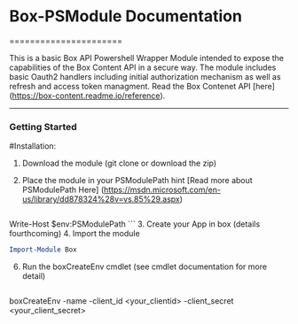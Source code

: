 # Box-PSModule Documentation
======================

This is a basic Box API Powershell Wrapper Module intended to expose the capabilities of the Box Content API in a secure way.  The module includes basic Oauth2 handlers including initial authorization mechanism as well as refresh and access token managment. Read the Box Contenet API [here] (https://box-content.readme.io/reference).

--------

### Getting Started
#Installation:
1. Download the module (git clone or download the zip)
2. Place the module in your PSModulePath hint [Read more about PSModulePath Here] (https://msdn.microsoft.com/en-us/library/dd878324%28v=vs.85%29.aspx)

   ``` powershell
Write-Host $env:PSModulePath
    ```
3. Create your App in box (details fourthcoming)
4. Import the module

   ``` powershell
Import-Module Box
   ```
6. Run the boxCreateEnv cmdlet (see cmdlet documentation for more detail)
   ``` powershell
boxCreateEnv -name <name> -client_id <your_clientid> -client_secret <your_client_secret>
   ```

